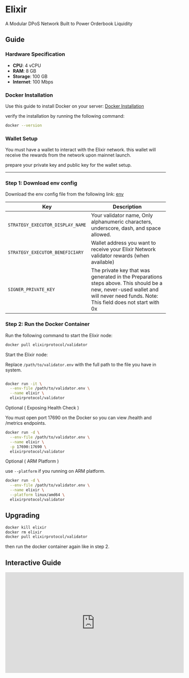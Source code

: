 <script setup>



</script>

# Elixir

A Modular DPoS Network Built to Power Orderbook Liquidity

## Guide

### Hardware Specification

-   **CPU**: 4 vCPU
-   **RAM**: 8 GB
-   **Storage**: 100 GB
-   **Internet**: 100 Mbps

### Docker Installation

Use this guide to install Docker on your server: [Docker Installation](https://docs.docker.com/engine/install/)

verify the installation by running the following command:

```bash
docker --version
```

### Wallet Setup

You must have a wallet to interact with the Elixir network. this wallet will receive the rewards from the network upon mainnet launch.

prepare your private key and public key for the wallet setup.

---

### Step 1: Download env config

Download the env config file from the following link: [env](https://files.elixir.finance/validator.env)

<!-- Table -->

| Key                              | Description                                                                                                                                                                    |
| -------------------------------- | ------------------------------------------------------------------------------------------------------------------------------------------------------------------------------ |
| `STRATEGY_EXECUTOR_DISPLAY_NAME` | Your validator name, Only alphanumeric characters, underscore, dash, and space allowed.                                                                                        |
| `STRATEGY_EXECUTOR_BENEFICIARY`  | Wallet address you want to receive your Elixir Network validator rewards (when available)                                                                                      |
| `SIGNER_PRIVATE_KEY`             | The private key that was generated in the Preparations steps above. This should be a new, never-used wallet and will never need funds. Note: This field does not start with 0x |

### Step 2: Run the Docker Container

Run the following command to start the Elixir node:

```bash
docker pull elixirprotocol/validator
```

Start the Elixir node:

Replace `/path/to/validator.env` with the full path to the file you have in system.

```bash

docker run -it \
  --env-file /path/to/validator.env \
  --name elixir \
  elixirprotocol/validator

```

Optional ( Exposing Health Check )

You must open port 17690 on the Docker so you can view /health and /metrics endpoints.

```bash
docker run -d \
  --env-file /path/to/validator.env \
  --name elixir \
  -p 17690:17690 \
  elixirprotocol/validator
```

Optional ( ARM Platform )

use `--platform` if you running on ARM platform.

```bash
docker run -d \
  --env-file /path/to/validator.env \
  --name elixir \
  --platform linux/amd64 \
  elixirprotocol/validator
```

## Upgrading

```bash
docker kill elixir
docker rm elixir
docker pull elixirprotocol/validator
```

then run the docker container again like in step 2.

## Interactive Guide

<iframe width="560" height="315" src="https://www.youtube.com/embed/GRuMWwr7jFs?si=7ie5TWvoSaWitwSZ" title="YouTube video player" frameborder="0" allow="accelerometer; autoplay; clipboard-write; encrypted-media; gyroscope; picture-in-picture; web-share" referrerpolicy="strict-origin-when-cross-origin" allowfullscreen></iframe>
